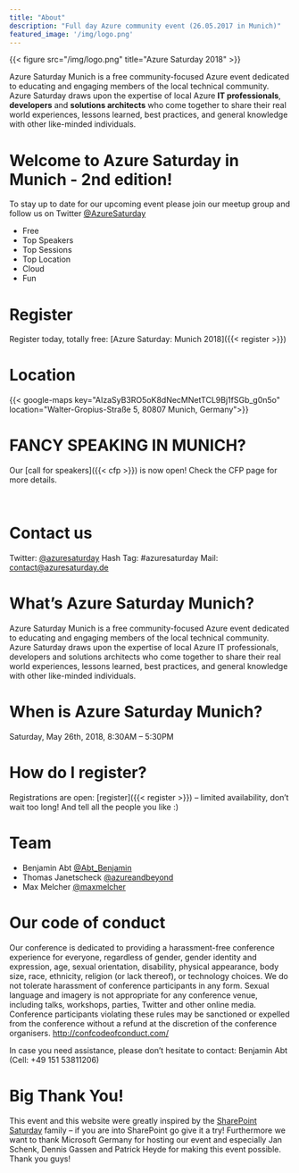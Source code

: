 ```yaml
---
title: "About"
description: "Full day Azure community event (26.05.2017 in Munich)"
featured_image: '/img/logo.png'
---
```

{{< figure src="/img/logo.png" title="Azure Saturday 2018" >}}

Azure Saturday Munich is a free community-focused Azure event dedicated to educating and engaging members of the local technical community. Azure Saturday draws upon the expertise of local Azure **IT professionals**, **developers** and **solutions architects** who come together to share their real world experiences, lessons learned, best practices, and general knowledge with other like-minded individuals.

# Welcome to Azure Saturday in Munich - 2nd edition!
To stay up to date for our upcoming event​ ​please join our meetup group and follow us on Twitter [@AzureSaturday](https://twitter.com/azuresaturday)

- Free
- Top Speakers
- Top Sessions
- Top Location
- Cloud
- Fun

# Register

Register today, totally free: [Azure Saturday: Munich 2018]({{< register >}})

# Location

{{< google-maps key="AIzaSyB3RO5oK8dNecMNetTCL9Bj1fSGb_g0n5o" location="Walter-Gropius-Straße 5, 80807 Munich, Germany">}} 

# FANCY SPEAKING IN MUNICH?
Our [call for speakers]({{< cfp >}}) is now open! Check the CFP page for more details.

​​
# Contact us
Twitter: [@azuresaturday](https://twitter.com/azuresaturday)
Hash Tag: #azuresaturday
Mail: contact@azuresaturday.de

# What’s Azure Saturday Munich?
​Azure Saturday Munich is a free community-focused Azure event dedicated to educating and engaging members of the local technical community. Azure Saturday draws upon the expertise of local Azure IT professionals, developers and solutions architects who come together to share their real world experiences, lessons learned, best practices, and general knowledge with other like-minded individuals.

# When is Azure Saturday Munich?
Saturday, May 26th, 2018, 8:30AM – 5:3​0PM

# How do I register?
Registrations are open: [register​]({{< register >}}) – limited availability, don’t wait too long! And tell all the people you like :)

# Team

- Benjamin Abt [@Abt_Benjamin](https://twitter.com/abt_benjamin)
- Thomas Janetscheck  [@azureandbeyond](https://twitter.com/azureandbeyond)
- Max Melcher [@maxmelcher](https://twitter.com/maxmelcher)

# Our code of conduct
Our conference is dedicated to providing a harassment-free conference experience for everyone, regardless of gender, gender identity and expression, age, sexual orientation, disability, physical appearance, body size, race, ethnicity, religion (or lack thereof), or technology choices. We do not tolerate harassment of conference participants in any form. Sexual language and imagery is not appropriate for any conference venue, including talks, workshops, parties, Twitter and other online media. Conference participants violating these rules may be sanctioned or expelled from the conference without a refund at the discretion of the conference organisers. http://confcodeofconduct.com/

In case you need assistance, please don’t hesitate to contact: Benjamin Abt (Cell: +49 151 53811206)

# Big Thank You! 
This event and this website were greatly inspired by the [SharePoint Saturday](https://spsevents.org) family – if you are into SharePoint go give it a try! Furthermore we want to thank Microsoft Germany for hosting our event and especially Jan Schenk, Dennis Gassen and Patrick Heyde for making this event possible. Thank you guys!